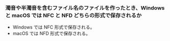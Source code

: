 ﻿### 濁音や半濁音を含むファイル名のファイルを作ったとき、Windows と macOS では NFC と NFD どちらの形式で保存されるか
- Windows では NFC 形式で保存される。
- macOS では NFD 形式で保存される。